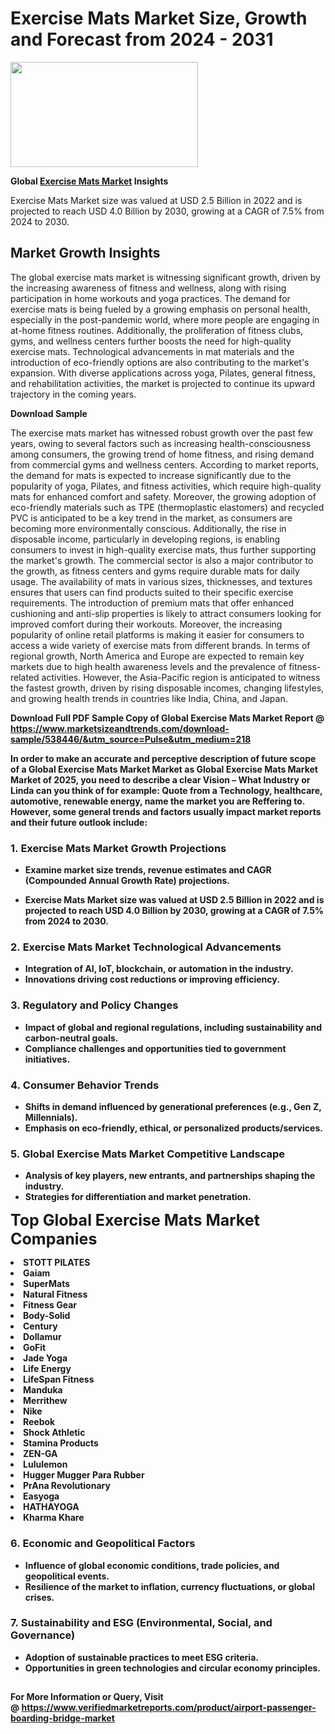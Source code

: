 <H1>Exercise Mats Market Size, Growth and Forecast from 2024 - 2031</H1><img class="aligncenter size-medium wp-image-584254" src="https://thirdeyenews.in/wp-content/uploads/2024/09/Global-Market-Research-300x168.jpeg" alt="" width="300" height="168" /><p><strong>Global&nbsp;<a href="https://www.marketsizeandtrends.com/download-sample/538446/&amp;utm_source=Pulse&amp;utm_medium=218">Exercise Mats Market</a> Insights</strong></p><p>Exercise Mats Market size was valued at USD 2.5 Billion in 2022 and is projected to reach USD 4.0 Billion by 2030, growing at a CAGR of 7.5% from 2024 to 2030.</p><p><h2>Market Growth Insights</h2> <p>The global exercise mats market is witnessing significant growth, driven by the increasing awareness of fitness and wellness, along with rising participation in home workouts and yoga practices. The demand for exercise mats is being fueled by a growing emphasis on personal health, especially in the post-pandemic world, where more people are engaging in at-home fitness routines. Additionally, the proliferation of fitness clubs, gyms, and wellness centers further boosts the need for high-quality exercise mats. Technological advancements in mat materials and the introduction of eco-friendly options are also contributing to the market's expansion. With diverse applications across yoga, Pilates, general fitness, and rehabilitation activities, the market is projected to continue its upward trajectory in the coming years.</p> <p><strong>Download Sample</strong></p> <p>The exercise mats market has witnessed robust growth over the past few years, owing to several factors such as increasing health-consciousness among consumers, the growing trend of home fitness, and rising demand from commercial gyms and wellness centers. According to market reports, the demand for mats is expected to increase significantly due to the popularity of yoga, Pilates, and fitness activities, which require high-quality mats for enhanced comfort and safety. Moreover, the growing adoption of eco-friendly materials such as TPE (thermoplastic elastomers) and recycled PVC is anticipated to be a key trend in the market, as consumers are becoming more environmentally conscious. Additionally, the rise in disposable income, particularly in developing regions, is enabling consumers to invest in high-quality exercise mats, thus further supporting the market's growth. The commercial sector is also a major contributor to the growth, as fitness centers and gyms require durable mats for daily usage. The availability of mats in various sizes, thicknesses, and textures ensures that users can find products suited to their specific exercise requirements. The introduction of premium mats that offer enhanced cushioning and anti-slip properties is likely to attract consumers looking for improved comfort during their workouts. Moreover, the increasing popularity of online retail platforms is making it easier for consumers to access a wide variety of exercise mats from different brands. In terms of regional growth, North America and Europe are expected to remain key markets due to high health awareness levels and the prevalence of fitness-related activities. However, the Asia-Pacific region is anticipated to witness the fastest growth, driven by rising disposable incomes, changing lifestyles, and growing health trends in countries like India, China, and Japan. <p><strong></p><p><span class=""><strong>Download Full PDF Sample Copy of Global Exercise Mats Market Report</strong> @ <a href="https://www.marketsizeandtrends.com/download-sample/538446/&amp;utm_source=Pulse&amp;utm_medium=218" target="_blank">https://www.marketsizeandtrends.com/download-sample/538446/&amp;utm_source=Pulse&amp;utm_medium=218</a></span></p><p>In order to make an accurate and perceptive description of future scope of a Global&nbsp;Exercise Mats Market Market as Global&nbsp;Exercise Mats Market Market of 2025, you need to describe a clear Vision &ndash; What Industry or Linda can you think of for example: Quote from a Technology, healthcare, automotive, renewable energy, name the market you are Reffering to. However, some general trends and factors usually impact market reports and their future outlook include:</p><h3>1.&nbsp;<strong>Exercise Mats Market Growth Projections</strong></h3><ul><li>Examine market size trends, revenue estimates and CAGR (Compounded Annual Growth Rate) projections.</li><li><p>Exercise Mats Market size was valued at USD 2.5 Billion in 2022 and is projected to reach USD 4.0 Billion by 2030, growing at a CAGR of 7.5% from 2024 to 2030.</p></li></ul><h3>2.&nbsp;<strong>Exercise Mats Market Technological Advancements</strong></h3><ul><li>Integration of AI, IoT, blockchain, or automation in the industry.</li><li>Innovations driving cost reductions or improving efficiency.</li></ul><h3>3.&nbsp;<strong>Regulatory and Policy Changes</strong></h3><ul><li>Impact of global and regional regulations, including sustainability and carbon-neutral goals.</li><li>Compliance challenges and opportunities tied to government initiatives.</li></ul><h3>4.&nbsp;<strong>Consumer Behavior Trends</strong></h3><ul><li>Shifts in demand influenced by generational preferences (e.g., Gen Z, Millennials).</li><li>Emphasis on eco-friendly, ethical, or personalized products/services.</li></ul><h3>5.&nbsp;<strong>Global Exercise Mats Market Competitive Landscape</strong></h3><ul><li>Analysis of key players, new entrants, and partnerships shaping the industry.</li><li>Strategies for differentiation and market penetration.</li></ul><p data-pm-slice="1 1 []"><span style="color: inherit; font-family: inherit; font-size: 25px;">Top Global Exercise Mats Market Companies</span></p><div class="" data-test-id=""><p><li>STOTT PILATES</li><li> Gaiam</li><li> SuperMats</li><li> Natural Fitness</li><li> Fitness Gear</li><li> Body-Solid</li><li> Century</li><li> Dollamur</li><li> GoFit</li><li> Jade Yoga</li><li> Life Energy</li><li> LifeSpan Fitness</li><li> Manduka</li><li> Merrithew</li><li> Nike</li><li> Reebok</li><li> Shock Athletic</li><li> Stamina Products</li><li> ZEN-GA</li><li> Lululemon</li><li> Hugger Mugger Para Rubber</li><li> PrAna Revolutionary</li><li> Easyoga</li><li> HATHAYOGA</li><li> Kharma Khare</li></p></div><h3>6.&nbsp;<strong>Economic and Geopolitical Factors</strong></h3><ul><li>Influence of global economic conditions, trade policies, and geopolitical events.</li><li>Resilience of the market to inflation, currency fluctuations, or global crises.</li></ul><h3>7.&nbsp;<strong>Sustainability and ESG (Environmental, Social, and Governance)</strong></h3><ul><li>Adoption of sustainable practices to meet ESG criteria.</li><li>Opportunities in green technologies and circular economy principles.</li></ul><h2><strong style="font-size: 14px;">For More Information or Query, Visit @&nbsp;</strong><a style="background-color: #ffffff; font-size: 14px;" href="https://www.marketsizeandtrends.com/report/exercise-mats-market/" target="_blank">https://www.verifiedmarketreports.com/product/airport-passenger-boarding-bridge-market</a></h2>
